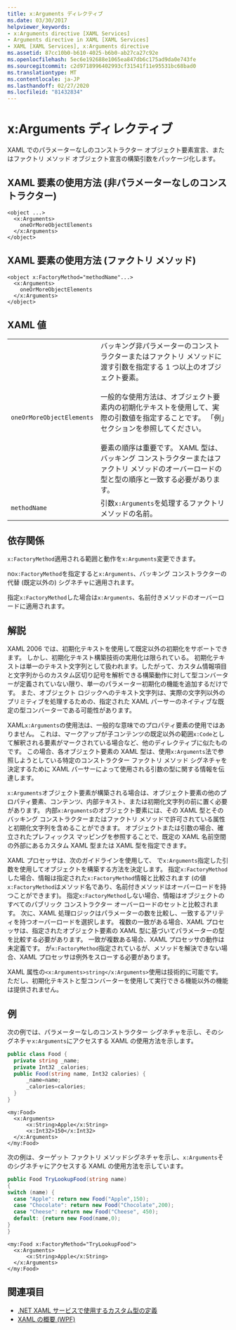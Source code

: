 ```yaml
---
title: x:Arguments ディレクティブ
ms.date: 03/30/2017
helpviewer_keywords:
- x:Arguments directive [XAML Services]
- Arguments directive in XAML [XAML Services]
- XAML [XAML Services], x:Arguments directive
ms.assetid: 87cc10b0-b610-4025-b6b0-ab27ca27c92e
ms.openlocfilehash: 5ec6e192688e1065ea847db6c175ad9da0e743fe
ms.sourcegitcommit: c2d9718996402993cf31541f11e95531bc68bad0
ms.translationtype: MT
ms.contentlocale: ja-JP
ms.lasthandoff: 02/27/2020
ms.locfileid: "81432834"
---
```

# <a name="xarguments-directive"></a>x:Arguments ディレクティブ

XAML でのパラメーターなしのコンストラクター オブジェクト要素宣言、またはファクトリ メソッド オブジェクト宣言の構築引数をパッケージ化します。

## <a name="xaml-element-usage-nonparameterless-constructor"></a>XAML 要素の使用方法 (非パラメーターなしのコンストラクター)

```xaml
<object ...>
  <x:Arguments>
    oneOrMoreObjectElements
  </x:Arguments>
</object>
```

## <a name="xaml-element-usage-factory-method"></a>XAML 要素の使用方法 (ファクトリ メソッド)

```xaml
<object x:FactoryMethod="methodName"...>
  <x:Arguments>
    oneOrMoreObjectElements
  </x:Arguments>
</object>
```

## <a name="xaml-values"></a>XAML 値

|||
|-|-|
|`oneOrMoreObjectElements`|バッキング非パラメーターのコンストラクターまたはファクトリ メソッドに渡す引数を指定する 1 つ以上のオブジェクト要素。<br /><br /> 一般的な使用方法は、オブジェクト要素内の初期化テキストを使用して、実際の引数値を指定することです。 「例」セクションを参照してください。<br /><br /> 要素の順序は重要です。 XAML 型は、バッキング コンストラクターまたはファクトリ メソッドのオーバーロードの型と型の順序と一致する必要があります。|
|`methodName`|引数`x:Arguments`を処理するファクトリ メソッドの名前。|

## <a name="dependencies"></a>依存関係

`x:FactoryMethod`適用される範囲と動作を`x:Arguments`変更できます。

no`x:FactoryMethod`を指定すると`x:Arguments`、バッキング コンストラクターの代替 (既定以外の) シグネチャに適用されます。

指定`x:FactoryMethod`した場合は`x:Arguments`、名前付きメソッドのオーバーロードに適用されます。

## <a name="remarks"></a>解説

XAML 2006 では、初期化テキストを使用して既定以外の初期化をサポートできます。 しかし、初期化テキスト構築技術の実用化は限られている。 初期化テキストは単一のテキスト文字列として扱われます。したがって、カスタム情報項目と文字列からのカスタム区切り記号を解析できる構築動作に対して型コンバーターが定義されていない限り、単一のパラメーター初期化の機能を追加するだけです。 また、オブジェクト ロジックへのテキスト文字列は、実際の文字列以外のプリミティブを処理するための、指定された XAML パーサーのネイティブな既定の型コンバーターである可能性があります。

XAML`x:Arguments`の使用法は、一般的な意味でのプロパティ要素の使用ではありません。 これは、マークアップが子コンテンツの既定以外の範囲`x:Code`として解釈される要素がマークされている場合など、他のディレクティブに似たものです。 この場合、各オブジェクト要素の XAML 型は、使用`x:Arguments`法で参照しようとしている特定のコンストラクター ファクトリ メソッド シグネチャを決定するために XAML パーサーによって使用される引数の型に関する情報を伝達します。

`x:Arguments`オブジェクト要素が構築される場合は、オブジェクト要素の他のプロパティ要素、コンテンツ、内部テキスト、または初期化文字列の前に置く必要があります。 内部`x:Arguments`のオブジェクト要素には、その XAML 型とそのバッキング コンストラクターまたはファクトリ メソッドで許可されている属性と初期化文字列を含めることができます。 オブジェクトまたは引数の場合、確立されたプレフィックス マッピングを参照することで、既定の XAML 名前空間の外部にあるカスタム XAML 型または XAML 型を指定できます。

XAML プロセッサは、次のガイドラインを使用して、 で`x:Arguments`指定した引数を使用してオブジェクトを構築する方法を決定します。 指定`x:FactoryMethod`した場合、情報は指定された`x:FactoryMethod`情報と比較されます (の値`x:FactoryMethod`はメソッド名であり、名前付きメソッドはオーバーロードを持つことができます)。 指定`x:FactoryMethod`しない場合、情報はオブジェクトのすべてのパブリック コンストラクター オーバーロードのセットと比較されます。 次に、XAML 処理ロジックはパラメーターの数を比較し、一致するアリティを持つオーバーロードを選択します。 複数の一致がある場合、XAML プロセッサは、指定されたオブジェクト要素の XAML 型に基づいてパラメーターの型を比較する必要があります。 一致が複数ある場合、XAML プロセッサの動作は未定義です。 が`x:FactoryMethod`指定されているが、メソッドを解決できない場合、XAML プロセッサは例外をスローする必要があります。

XAML 属性の`<x:Arguments>string</x:Arguments>`使用は技術的に可能です。 ただし、初期化テキストと型コンバーターを使用して実行できる機能以外の機能は提供されません。

## <a name="examples"></a>例

次の例では、パラメーターなしのコンストラクター シグネチャを示し、そのシグネチャ`x:Arguments`にアクセスする XAML の使用方法を示します。

```csharp
public class Food {
  private string _name;
  private Int32 _calories;
  public Food(string name, Int32 calories) {
      _name=name;
      _calories=calories;
  }
}
```

```xaml
<my:Food>
  <x:Arguments>
      <x:String>Apple</x:String>
      <x:Int32>150</x:Int32>
  </x:Arguments>
</my:Food>
```

次の例は、ターゲット ファクトリ メソッドシグネチャを示し、`x:Arguments`そのシグネチャにアクセスする XAML の使用方法を示しています。

```csharp
public Food TryLookupFood(string name)
{
switch (name) {
  case "Apple": return new Food("Apple",150);
  case "Chocolate": return new Food("Chocolate",200);
  case "Cheese": return new Food("Cheese", 450);
  default: {return new Food(name,0);
}
}
```

```xaml
<my:Food x:FactoryMethod="TryLookupFood">
  <x:Arguments>
      <x:String>Apple</x:String>
  </x:Arguments>
</my:Food>
```

## <a name="see-also"></a>関連項目

- [.NET XAML サービスで使用するカスタム型の定義](define-custom-types.md)
- [XAML の概要 (WPF)](../fundamentals/xaml.md)
